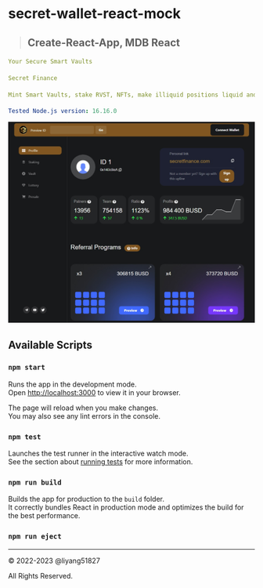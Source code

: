 # secret-wallet-react-mock

> ## Create-React-App, MDB React

```yml
Your Secure Smart Vaults

Secret Finance

Mint Smart Vaults, stake RVST, NFTs, make illiquid positions liquid and much more!

Tested Node.js version: 16.16.0
```
![SFW](screenshot.jpg)

## Available Scripts

### `npm start`

Runs the app in the development mode.\
Open [http://localhost:3000](http://localhost:3000) to view it in your browser.

The page will reload when you make changes.\
You may also see any lint errors in the console.

### `npm test`

Launches the test runner in the interactive watch mode.\
See the section about [running tests](https://facebook.github.io/create-react-app/docs/running-tests) for more information.

### `npm run build`

Builds the app for production to the `build` folder.\
It correctly bundles React in production mode and optimizes the build for the best performance.

### `npm run eject`

---

&copy; 2022-2023 @liyang51827

All Rights Reserved.

